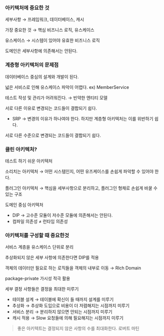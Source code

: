 ### 아키텍처에 중요한 것

세부사항 → 프레임워크, 데이터베이스, 캐시

가장 중요한 것 → 핵심 비즈니스 로직, 유스케이스

유스케이스 → 시스템이 있어야 유효한 비즈니스 로직

도메인은 세부사항에 의존해서는 안된다.

### 계층형 아키텍처의 문제점

데이터베이스 중심의 설계와 개발이 된다.

넓은 서비스로 인해 유스케이스 파악이 어렵다. ex) MemberService

테스트 작성 및 관리가 어려워진다. → 빈약한 엔티티 모델

서로 다른 이유로 변경되는 코드들이 결합되기 쉽다.

- SRP → 변경의 이유가 하나여야 한다. 하지만 계층형 아키텍처는 이를 위반하기 쉽다.

서로 다른 수준으로 변경되는 코드들이 결합되기 쉽다.

### 클린 아키텍처?

테스트 하기 쉬운 아키텍처

소리치는 아키텍처 → 어떤 시스템인지, 어떤 유즈케이스를 손쉽게 파악할 수 있어야 한다.

플러그인 아키텍처 → 핵심을 세부사항으로 분리하고, 플러그인 형채로 손쉽게 바꿀 수 있는 구조

도메인 중심 아키텍처

- DIP → 고수준 모듈이 저수준 모듈에 의존해서는 안된다.
- 컴파일 의존성 ≠ 런타임 의존성

### 아키텍처를 구성할 때 중요한것

서비스 계층을 유스케이스 단위로 분리

추상화되지 않은 세부 사항에 의존한다면 DIP를 적용

객체의 데이터만 필요로 하는 로직들을 객체의 내부로 이동 → RIch Domain

package-private 가시성 적극 활용

세부 결정 사항들은 결정을 최대한 미루기

- 테이블 설계 → 테이블에 확신이 들 때까지 설계를 미루기
- 추상화 → 추상화 도입으로 비용이 더 저렴해지는 시점까지 미루기
- 서비스 분리 → 분리하지 않으면 안되는 시점까지 미루기
- 캐시 적용 → Slow 요청들에 의해 필요해지는 시점까지 미루기

> 좋은 아키텍트는 결정되지 않은 사항의 수를 최대화한다.
로버트 마틴
>